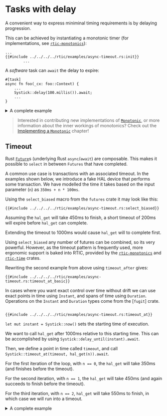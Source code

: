 # Tasks with delay

A convenient way to express miniminal timing requirements is by delaying progression. 

This can be achieved by instantiating a monotonic timer (for implementations, see [`rtic-monotonics`]):

[`rtic-monotonics`]: https://github.com/rtic-rs/rtic/tree/master/rtic-monotonics
[`rtic-time`]: https://github.com/rtic-rs/rtic/tree/master/rtic-time
[`Monotonic`]: https://docs.rs/rtic-time/latest/rtic_time/trait.Monotonic.html
[Implementing a `Monotonic`]: ../monotonic_impl.md

``` rust,noplayground
...
{{#include ../../../../rtic/examples/async-timeout.rs:init}}
        ...
```

A *software* task can `await` the delay to expire:

``` rust,noplayground
#[task]
async fn foo(_cx: foo::Context) {
    ...
    Systick::delay(100.millis()).await;
    ...
}

```

<details>
<summary>A complete example</summary>

``` rust,noplayground
{{#include ../../../../rtic/examples/async-delay.rs}}
```

``` console
$ cargo run --target thumbv7m-none-eabi --example async-delay --features test-critical-section 
```

``` console
{{#include ../../../../rtic/ci/expected/async-delay.run}}
```

</details>

> Interested in contributing new implementations of [`Monotonic`], or more information about the inner workings of monotonics?
> Check out the [Implementing a `Monotonic`] chapter!

## Timeout

Rust [`Future`]s (underlying Rust `async`/`await`) are composable. This makes it possible to `select` in between `Futures` that have completed.

[`Future`]: https://doc.rust-lang.org/std/future/trait.Future.html

A common use case is transactions with an associated timeout. In the examples shown below, we introduce a fake HAL device that performs some transaction. We have modelled the time it takes based on the input parameter (`n`) as `350ms + n * 100ms`. 

Using the `select_biased` macro from the `futures` crate it may look like this:

``` rust,noplayground,noplayground
{{#include ../../../../rtic/examples/async-timeout.rs:select_biased}}
```

Assuming the `hal_get` will take 450ms to finish, a short timeout of 200ms will expire before `hal_get` can complete.

Extending the timeout to 1000ms would cause `hal_get` will to complete first.

Using `select_biased` any number of futures can be combined, so its very powerful. However, as the timeout pattern is frequently used, more ergonomic support is baked into RTIC, provided by the [`rtic-monotonics`] and [`rtic-time`] crates. 

Rewriting the second example from above using `timeout_after` gives:

``` rust,noplayground
{{#include ../../../../rtic/examples/async-timeout.rs:timeout_at_basic}}
```

In cases where you want exact control over time without drift we can use exact points in time using `Instant`, and spans of time using `Duration`. Operations on the `Instant` and `Duration` types come from the [`fugit`] crate.

[fugit]: https://crates.io/crates/fugit

``` rust,noplayground

{{#include ../../../../rtic/examples/async-timeout.rs:timeout_at}}

```

`let mut instant = Systick::now()` sets the starting time of execution. 

We want to call `hal_get` after 1000ms relative to this starting time. This can be accomplished by using `Systick::delay_until(instant).await`. 

Then, we define a point in time called `timeout`, and call `Systick::timeout_at(timeout, hal_get(n)).await`. 

For the first iteration of the loop, with `n == 0`, the `hal_get` will take 350ms (and finishes before the timeout). 

For the second iteration, with `n == 1`, the `hal_get` will take 450ms (and again succeeds to finish before the timeout).  

For the third iteration, with `n == 2`, `hal_get` will take 550ms to finish, in which case we will run into a timeout.

<details>
<summary>A complete example</summary>

``` rust,noplayground
{{#include ../../../../rtic/examples/async-timeout.rs}}
```

``` console
$ cargo run --target thumbv7m-none-eabi --example async-timeout --features test-critical-section 
```

``` console
{{#include ../../../../rtic/ci/expected/async-timeout.run}}
```
</details>
